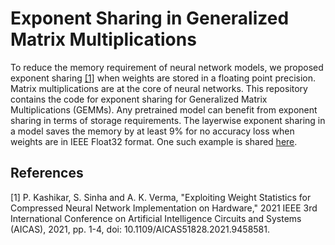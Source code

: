 # Exponent Sharing in Generalized Matrix Multiplications
To reduce the memory requirement of neural network models, we proposed exponent sharing [[1]](#1) when weights are stored in a floating point precision. Matrix multiplications are at the core of neural networks. This repository contains the code for exponent sharing for Generalized Matrix Multiplications (GEMMs). Any pretrained model can benefit from exponent sharing in terms of storage requirements. The layerwise exponent sharing in a model saves the memory by at least 9% for no accuracy loss when weights are in IEEE Float32 format. One such example is shared [here](https://github.com/prachikashikar/Exponent-Sharing-on-HLS-LeNet-/tree/main).

## References
<a id="1">[1]</a> 
P. Kashikar, S. Sinha and A. K. Verma, "Exploiting Weight Statistics for Compressed Neural Network Implementation on Hardware," 2021 IEEE 3rd International Conference on Artificial Intelligence Circuits and Systems (AICAS), 2021, pp. 1-4, doi: 10.1109/AICAS51828.2021.9458581.
